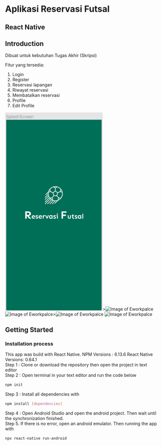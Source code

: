 # Aplikasi Reservasi Futsal
## React Native

## Introduction
Dibuat untuk kebutuhan Tugas Akhir (Skripsi)

Fitur yang tersedia:
1. Login  <br/>
2. Register <br/>
3. Reservasi lapangan <br/>
4. Riwayat reservasi <br/>
5. Membatalkan reservasi <br/>
6. Profile <br/>
7. Edit Profile <br/>

![Image of Eworkpalce](/ss/Screenshot_1.png)>![Image of Eworkpalce](/image/Screenshot_2.png)
![Image of Eworkpalce](/image/Screenshot_3.png)>![Image of Eworkpalce](/image/Screenshot_4.png)
![Image of Eworkpalce](/image/Screenshot_5.png) <br/>

## Getting Started
### Installation process
This app was build with React Native. NPM Versions : 6.13.6 React Native Versions: 0.64.1<br/>
Step 1 : Clone or download the repository then open the project in text editor\
Step 2 : Open terminal in your text editor and run the code below
```bash
npm init
```
Step 3 : Install all dependencies with
```bash
npm install [dependencies]
```
Step 4 : Open Android Studio and open the android project. Then wait until the synchronization finished. \
Step 5. If there is no error, open an android emulator. Then running the app with
```bash
npx react-native run-android
```
